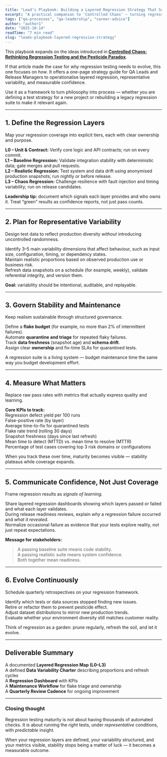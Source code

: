 ```yaml
---
title: "Lead’s Playbook: Building a Layered Regression Strategy That Scales"
excerpt: "A practical companion to 'Controlled Chaos' — turning regression testing philosophy into actionable structure for QA Leads and Release Managers."
tags: ["qa-processes", "qa-leadership", "career-advice"]
author: "author1"
date: "2025-10-14"
readTime: "7 min read"
slug: "leads-playbook-layered-regression-strategy"
---
```


This playbook expands on the ideas introduced in [**Controlled Chaos: Rethinking Regression Testing and the Pesticide Paradox**](https://www.nullexpected.com/blog/controlled-chaos-pesticide-paradox).  

If that article made the case for *why* regression testing needs to evolve, this one focuses on *how*. It offers a one-page strategy guide for QA Leads and Release Managers to operationalise layered regression, representative variability, and measurable confidence.  

Use it as a framework to turn philosophy into process — whether you are defining a test strategy for a new project or rebuilding a legacy regression suite to make it relevant again.

---

## 1. Define the Regression Layers

Map your regression coverage into explicit tiers, each with clear ownership and purpose.

**L0 – Unit & Contract:** Verify core logic and API contracts; run on every commit.  
**L1 – Baseline Regression:** Validate integration stability with deterministic data; gate merges and pull requests.  
**L2 – Realistic Regression:** Test system and data drift using anonymised production snapshots; run nightly or before release.  
**L3 – Chaos Regression:** Challenge resilience with fault injection and timing variability; run on release candidates.

**Leadership tip:** document which signals each layer provides and who owns it. Treat “green” results as confidence reports, not just pass counts.

---

## 2. Plan for Representative Variability

Design test data to reflect production diversity *without* introducing uncontrolled randomness.

Identify 3–5 main variability dimensions that affect behaviour, such as input size, configuration, timing, or dependency states.  
Maintain realistic proportions based on observed production use or business risk.  
Refresh data snapshots on a schedule (for example, weekly), validate referential integrity, and version them.

**Goal:** variability should be intentional, auditable, and replayable.

---

## 3. Govern Stability and Maintenance

Keep realism sustainable through structured governance.

Define a **flake budget** (for example, no more than 2% of intermittent failures).  
Automate **quarantine and triage** for repeated flaky failures.  
Track **data freshness** (snapshot age) and **schema drift**.  
Assign clear **ownership** and fix-time SLAs for quarantined tests.

A regression suite is a living system — budget maintenance time the same way you budget development effort.

---

## 4. Measure What Matters

Replace raw pass rates with metrics that actually express quality and learning.

**Core KPIs to track:**  
Regression defect yield per 100 runs  
False-positive rate (by layer)  
Average time-to-fix for quarantined tests  
Flake rate trend (rolling 30 days)  
Snapshot freshness (days since last refresh)  
Mean time to detect (MTTD) vs. mean time to resolve (MTTR)  
Percentage of test cases covering top 3 risk domains or configurations  

When you track these over time, maturity becomes visible — stability plateaus while coverage expands.

---

## 5. Communicate Confidence, Not Just Coverage

Frame regression results as *signals of learning.*

Share layered regression dashboards showing which layers passed or failed and what each layer validates.  
During release readiness reviews, explain *why* a regression failure occurred and *what it revealed*.  
Normalize occasional failure as evidence that your tests explore reality, not just repeat expectations.

**Message for stakeholders:**  
> A passing baseline suite means code stability.  
> A passing realistic suite means system confidence.  
> Both together mean readiness.

---

## 6. Evolve Continuously

Schedule quarterly retrospectives on your regression framework.

Identify which tests or data sources stopped finding new issues.  
Retire or refactor them to prevent pesticide effect.  
Adjust dataset distributions to mirror new production trends.  
Evaluate whether your environment diversity still matches customer reality.

Think of regression as a garden: prune regularly, refresh the soil, and let it evolve.

---

## Deliverable Summary

A documented **Layered Regression Map (L0–L3)**  
A defined **Data Variability Charter** describing proportions and refresh cycles  
A **Regression Dashboard** with KPIs  
A **Maintenance Workflow** for flake triage and ownership  
A **Quarterly Review Cadence** for ongoing improvement  

---

### Closing thought

Regression testing maturity is not about having thousands of automated checks. It is about running the *right* tests, under *representative* conditions, with *predictable* insight.  

When your regression layers are defined, your variability structured, and your metrics visible, stability stops being a matter of luck — it becomes a measurable outcome.